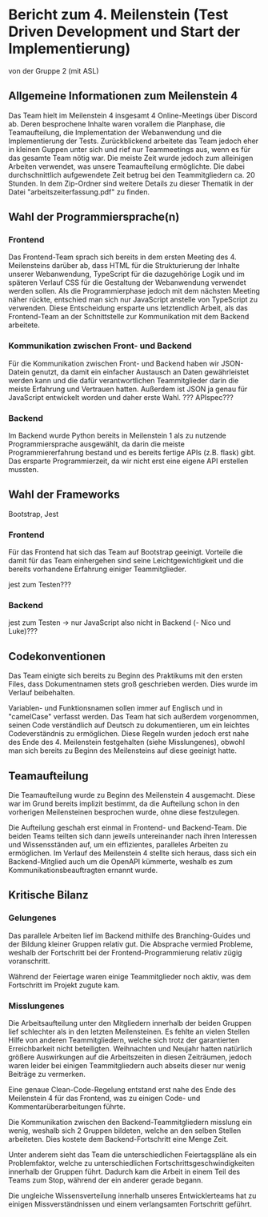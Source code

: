 # Bericht zum 4. Meilenstein (Test Driven Development und Start der Implementierung)
von der Gruppe 2 (mit ASL)

## Allgemeine Informationen zum Meilenstein 4
<p>Das Team hielt im Meilenstein 4 insgesamt 4 Online-Meetings über Discord ab. Deren besprochene Inhalte waren vorallem die Planphase, die Teamaufteilung, die Implementation der Webanwendung und die Implementierung der Tests. Zurückblickend arbeitete das Team jedoch eher in kleinen Guppen unter sich und rief nur Teammeetings aus, wenn es für das gesamte Team nötig war. Die meiste Zeit wurde jedoch zum alleinigen Arbeiten verwendet, was unsere Teamaufteilung ermöglichte. Die dabei durchschnittlich aufgewendete Zeit betrug bei den Teammitgliedern ca. 20 Stunden. In dem Zip-Ordner sind weitere Details zu dieser Thematik in der Datei "arbeitszeiterfassung.pdf" zu finden.</p>


## Wahl der Programmiersprache(n)
### Frontend
<p>Das Frontend-Team sprach sich bereits in dem ersten Meeting des 4. Meilensteins darüber ab, dass HTML für die Strukturierung der Inhalte unserer Webanwendung, TypeScript für die dazugehörige Logik und im späteren Verlauf CSS für die Gestaltung der Webanwendung verwendet werden sollen. Als die Programmierphase jedoch mit dem nächsten Meeting näher rückte, entschied man sich nur JavaScript anstelle von TypeScript zu verwenden. Diese Entscheidung ersparte uns letztendlich Arbeit, als das Frontend-Team an der Schnittstelle zur Kommunikation mit dem Backend arbeitete.</p>

### Kommunikation zwischen Front- und Backend
<p>Für die Kommunikation zwischen Front- und Backend haben wir JSON-Datein genutzt, da damit ein einfacher Austausch an Daten gewährleistet werden kann und die dafür verantwortlichen Teammitglieder darin die meiste Erfahrung und Vertrauen hatten. Außerdem ist JSON ja genau für JavaScript entwickelt worden und daher erste Wahl. ??? APIspec???</p>

### Backend
<p>Im Backend wurde Python bereits in Meilenstein 1 als zu nutzende Programmiersprache ausgewählt, da darin die meiste Programmiererfahrung bestand und es bereits fertige APIs (z.B. flask) gibt. Das ersparte Programmierzeit, da wir nicht erst eine eigene API erstellen mussten.</p>


## Wahl der Frameworks
Bootstrap, Jest
### Frontend
<p>Für das Frontend hat sich das Team auf Bootstrap geeinigt. Vorteile die damit für das Team einhergehen sind seine Leichtgewichtigkeit und die bereits vorhandene Erfahrung einiger Teammitglieder.</p>
jest zum Testen???

### Backend
jest zum Testen -> nur JavaScript also nicht in Backend (- Nico und Luke)???


## Codekonventionen
<p>Das Team einigte sich bereits zu Beginn des Praktikums mit den ersten Files, dass Dokumentnamen stets groß geschrieben werden. Dies wurde im Verlauf beibehalten.</p>
<p>Variablen- und Funktionsnamen sollen immer auf Englisch und in "camelCase" verfasst werden. Das Team hat sich außerdem vorgenommen, seinen Code verständlich auf Deutsch zu dokumentieren, um ein leichtes Codeverständnis zu ermöglichen. Diese Regeln wurden jedoch erst nahe des Ende des 4. Meilenstein festgehalten (siehe Misslungenes), obwohl man sich bereits zu Beginn des Meilensteins auf diese geeinigt hatte.</p>


## Teamaufteilung
<p>Die Teamaufteilung wurde zu Beginn des Meilenstein 4 ausgemacht. Diese war im Grund bereits implizit bestimmt, da die Aufteilung schon in den vorherigen Meilensteinen besprochen wurde, ohne diese festzulegen.</p>
<p>Die Aufteilung geschah erst einmal in Frontend- und Backend-Team. Die beiden Teams teilten sich dann jeweils untereinander nach ihren Interessen und Wissensständen auf, um ein effizientes, paralleles Arbeiten zu ermöglichen. Im Verlauf des Meilenstein 4 stellte sich heraus, dass sich ein Backend-Mitglied auch um die OpenAPI kümmerte, weshalb es zum Kommunikationsbeauftragten ernannt wurde.</p>


## Kritische Bilanz
### Gelungenes
<p>Das parallele Arbeiten lief im Backend mithilfe des Branching-Guides und der Bildung kleiner Gruppen relativ gut. Die Absprache vermied Probleme, weshalb der Fortschritt bei der Frontend-Programmierung relativ zügig voranschritt.</p>
<p>Während der Feiertage waren einige Teammitglieder noch aktiv, was dem Fortschritt im Projekt zugute kam.</p>

### Misslungenes
<p>Die Arbeitsaufteilung unter den Mitgliedern innerhalb der beiden Gruppen lief schlechter als in den letzten Meilensteinen. Es fehlte an vielen Stellen Hilfe von anderen Teammitgliedern, welche sich trotz der garantierten Erreichbarkeit nicht beteiligten. Weihnachten und Neujahr hatten natürlich größere Auswirkungen auf die Arbeitszeiten in diesen Zeiträumen, jedoch waren leider bei einigen Teammitgliedern auch abseits dieser nur wenig Beiträge zu vermerken.</p>
<p>Eine genaue Clean-Code-Regelung entstand erst nahe des Ende des Meilenstein 4 für das Frontend, was zu einigen Code- und Kommentarüberarbeitungen führte.</p>
<p>Die Kommunikation zwischen den Backend-Teammitgliedern misslung ein wenig, weshalb sich 2 Gruppen bildeten, welche an den selben Stellen arbeiteten. Dies kostete dem Backend-Fortschritt eine Menge Zeit.</p>
<p>Unter anderem sieht das Team die unterschiedlichen Feiertagspläne als ein Problemfaktor, welche zu unterschiedlichen Fortschrittsgeschwindigkeiten innerhalb der Gruppen führt. Dadurch kam die Arbeit in einem Teil des Teams zum Stop, während der ein anderer gerade begann.</p>
<p>Die ungleiche Wissensverteilung innerhalb unseres Entwicklerteams hat zu einigen Missverständnissen und einem verlangsamten Fortschritt geführt.<p>